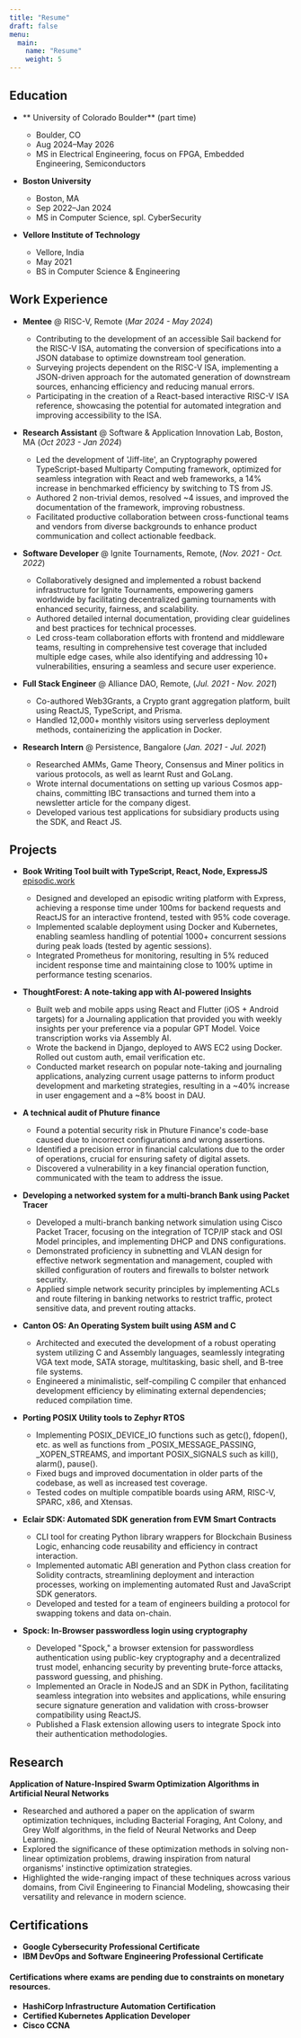 ```yaml
---
title: "Resume"
draft: false
menu:
  main:
    name: "Resume"
    weight: 5
---
```



## Education
- ** University of Colorado Boulder**  (part time)
  - Boulder, CO
  - Aug 2024–May 2026
  - MS in Electrical Engineering, focus on FPGA, Embedded Engineering, Semiconductors 
  
- **Boston University**
  - Boston, MA
  - Sep 2022–Jan 2024
  - MS in Computer Science, spl. CyberSecurity

- **Vellore Institute of Technology**
  - Vellore, India
  - May 2021
  - BS in Computer Science & Engineering

## Work Experience
- **Mentee** @ RISC-V, Remote (*Mar 2024 - May 2024*)
  - Contributing to the development of an accessible Sail backend for the RISC-V ISA, automating the conversion of specifications into a JSON database to optimize downstream tool generation.  
  - Surveying projects dependent on the RISC-V ISA, implementing a JSON-driven approach for the automated generation of downstream sources, enhancing efficiency and reducing manual errors.  
  - Participating in the creation of a React-based interactive RISC-V ISA reference, showcasing the potential for automated integration and improving accessibility to the ISA.


- **Research Assistant** @ Software & Application Innovation Lab, Boston, MA (*Oct 2023 - Jan 2024*)
  - Led the development of 'Jiff-lite', an Cryptography powered TypeScript-based Multiparty Computing framework, optimized for seamless integration with React and web frameworks, a 14% increase in benchmarked efficiency by switching to TS from JS. 
  - Authored 2 non-trivial demos, resolved ~4 issues, and improved the documentation of the framework, improving robustness.
  - Facilitated productive collaboration between cross-functional teams and vendors from diverse backgrounds to enhance product communication and collect actionable feedback.

- **Software Developer** @ Ignite Tournaments, Remote, (*Nov. 2021 - Oct. 2022*)
  - Collaboratively designed and implemented a robust backend infrastructure for Ignite Tournaments, empowering gamers worldwide by facilitating decentralized gaming tournaments with enhanced security, fairness, and scalability.
  - Authored detailed internal documentation, providing clear guidelines and best practices for technical processes.
  - Led cross-team collaboration efforts with frontend and middleware teams, resulting in comprehensive test coverage that included multiple edge cases, while also identifying and addressing 10+ vulnerabilities, ensuring a seamless and secure user experience.

- **Full Stack Engineer** @ Alliance DAO, Remote, (*Jul. 2021 - Nov. 2021*)
  - Co-authored Web3Grants, a Crypto grant aggregation platform, built using ReactJS, TypeScript, and Prisma.
  - Handled 12,000+ monthly visitors using serverless deployment methods, containerizing the application in Docker.

- **Research Intern** @ Persistence, Bangalore (*Jan. 2021 - Jul. 2021*)
  - Researched AMMs, Game Theory, Consensus and Miner politics in various protocols, as well as learnt Rust and GoLang.
  - Wrote internal documentations on setting up various Cosmos app-chains, committing IBC transactions and turned them into a newsletter article for the company digest.
  - Developed various test applications for subsidiary products using the SDK, and React JS.

## Projects
- **Book Writing Tool built with TypeScript, React, Node, ExpressJS** [episodic.work](https://episodic.work)
    - Designed and developed an episodic writing platform with Express, achieving a response time under 100ms for backend requests and ReactJS for an interactive frontend, tested with 95% code coverage.
    - Implemented scalable deployment using Docker and Kubernetes, enabling seamless handling of potential 1000+ concurrent sessions during peak loads (tested by agentic sessions).
    - Integrated Prometheus for monitoring, resulting in 5% reduced incident response time and maintaining close to 100% uptime in performance testing scenarios.

- **ThoughtForest: A note-taking app with AI-powered Insights**
  - Built web and mobile apps using React and Flutter (iOS + Android targets) for a Journaling application that provided you with weekly insights per your preference via a popular GPT Model. Voice transcription works via Assembly AI.
  - Wrote the backend in Django, deployed to AWS EC2 using Docker. Rolled out custom auth, email verification etc.
  - Conducted market research on popular note-taking and journaling applications, analyzing current usage patterns to inform product development and marketing strategies, resulting in a ~40% increase in user engagement and a ~8% boost in DAU.

- **A technical audit of Phuture finance**
  - Found a potential security risk in Phuture Finance's code-base caused due to incorrect configurations and wrong assertions.
  - Identified a precision error in financial calculations due to the order of operations, crucial for ensuring safety of digital assets.
  - Discovered a vulnerability in a key financial operation function, communicated with the team to address the issue.

- **Developing a networked system for a multi-branch Bank using Packet Tracer**
  - Developed a multi-branch banking network simulation using Cisco Packet Tracer, focusing on the integration of TCP/IP stack and OSI Model principles, and implementing DHCP and DNS configurations.
  - Demonstrated proficiency in subnetting and VLAN design for effective network segmentation and management, coupled with skilled configuration of routers and firewalls to bolster network security.
  - Applied simple network security principles by implementing ACLs and route filtering in banking networks to restrict traffic, protect sensitive data, and prevent routing attacks.

- **Canton OS: An Operating System built using ASM and C**
  - Architected and executed the development of a robust operating system utilizing C and Assembly languages, seamlessly integrating VGA text mode, SATA storage, multitasking, basic shell, and B-tree file systems.
  - Engineered a minimalistic, self-compiling C compiler that enhanced development efficiency by eliminating external dependencies; reduced compilation time.

- **Porting POSIX Utility tools to Zephyr RTOS**
  - Implementing POSIX_DEVICE_IO functions such as getc(), fdopen(), etc. as well as functions from _POSIX_MESSAGE_PASSING, _XOPEN_STREAMS, and important POSIX_SIGNALS such as kill(), alarm(), pause().
  - Fixed bugs and improved documentation in older parts of the codebase, as well as increased test coverage.
  - Tested codes on multiple compatible boards using ARM, RISC-V, SPARC, x86, and Xtensas.

- **Eclair SDK: Automated SDK generation from EVM Smart Contracts**
  - CLI tool for creating Python library wrappers for Blockchain Business Logic, enhancing code reusability and efficiency in contract interaction.
  - Implemented automatic ABI generation and Python class creation for Solidity contracts, streamlining deployment and interaction processes, working on implementing automated Rust and JavaScript SDK generators.
  - Developed and tested for a team of engineers building a protocol for swapping tokens and data on-chain.

- **Spock: In-Browser passwordless login using cryptography**
  - Developed "Spock," a browser extension for passwordless authentication using public-key cryptography and a decentralized trust model, enhancing security by preventing brute-force attacks, password guessing, and phishing.
  - Implemented an Oracle in NodeJS and an SDK in Python, facilitating seamless integration into websites and applications, while ensuring secure signature generation and validation with cross-browser compatibility using ReactJS.
  - Published a Flask extension allowing users to integrate Spock into their authentication methodologies.

## Research

**Application of Nature-Inspired Swarm Optimization Algorithms in Artificial Neural Networks**
- Researched and authored a paper on the application of swarm optimization techniques, including Bacterial Foraging, Ant Colony, and Grey Wolf algorithms, in the field of Neural Networks and Deep Learning.
- Explored the significance of these optimization methods in solving non-linear optimization problems, drawing inspiration from natural organisms' instinctive optimization strategies.
- Highlighted the wide-ranging impact of these techniques across various domains, from Civil Engineering to Financial Modeling, showcasing their versatility and relevance in modern science.
## Certifications
- **Google Cybersecurity Professional Certificate**
- **IBM DevOps and Software Engineering Professional Certificate**

#### Certifications where exams are pending due to constraints on monetary resources.
- **HashiCorp Infrastructure Automation Certification**
- **Certified Kubernetes Application Developer**
- **Cisco CCNA**
